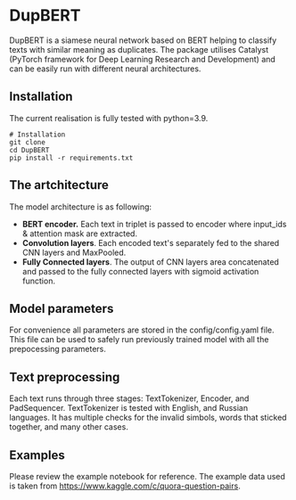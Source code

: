 # DupBERT

DupBERT is a siamese neural network based on BERT helping to classify texts with similar meaning as duplicates.
The package utilises Catalyst (PyTorch framework for Deep Learning Research and Development) and can be easily run with different neural architectures.


## Installation
The current realisation is fully tested with python=3.9.

```
# Installation
git clone 
cd DupBERT 
pip install -r requirements.txt
```

## The artchitecture
The model architecture is as following:
* **BERT encoder.** Each text in triplet is passed to encoder where input_ids & attention mask are extracted.
* **Convolution layers**. Each encoded text's separately fed to the shared CNN layers and MaxPooled.
* **Fully Connected layers**. The output of CNN layers area concatenated and passed to the fully connected layers with sigmoid activation function.

## Model parameters
For convenience all parameters are stored in the config/config.yaml file. This file can be used to safely run previously trained model with all the prepocessing parameters.

## Text preprocessing
Each text runs through three stages: TextTokenizer, Encoder, and PadSequencer. 
TextTokenizer is tested with English, and Russian languages. It has multiple checks for the invalid simbols, words that sticked together, and many other cases.

## Examples
Please review the example notebook for reference. The example data used is taken from https://www.kaggle.com/c/quora-question-pairs.


